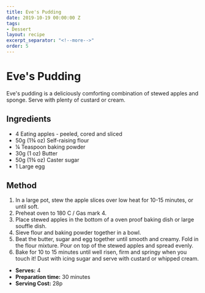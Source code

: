 ```yaml
---
title: Eve's Pudding
date: 2019-10-19 00:00:00 Z
tags:
- Dessert
layout: recipe
excerpt_separator: "<!--more-->"
order: 5
---
```


# Eve's Pudding

Eve's pudding is a deliciously comforting combination of stewed apples and sponge. Serve with plenty of custard or cream.

<!--more-->



## Ingredients

- 4 Eating apples - peeled, cored and sliced
- 50g (1¾ oz) Self-raising flour
- &frac14; Teaspoon baking powder
- 30g (1 oz) Butter
- 50g (1¾ oz) Caster sugar
- 1 Large egg

## Method

1. In a large pot, stew the apple slices over low heat for 10-15 minutes, or until soft.
2. Preheat oven to 180 C / Gas mark 4.
3. Place stewed apples in the bottom of a oven proof baking dish or large souffle dish.
4. Sieve flour and baking powder together in a bowl.
5. Beat the butter, sugar and egg together until smooth and creamy. Fold in the flour mixture. Pour on top of the stewed apples and spread evenly.
6. Bake for 10 to 15 minutes until well risen, firm and springy when you touch it! Dust with icing sugar and serve with custard or whipped cream.

- **Serves:** 4
- **Preparation time:** 30 minutes
- **Serving Cost:** 28p
